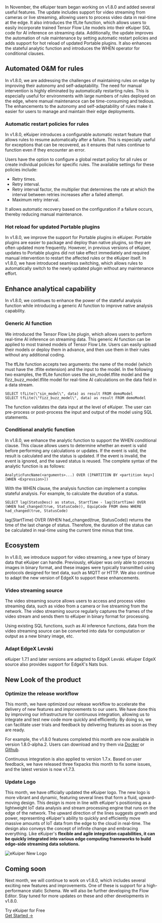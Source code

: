 In November, the eKuiper team began working on v1.8.0 and added several useful features. The update includes support for video streaming from cameras or live streaming, allowing users to process video data in real-time at the edge. It also introduces the tfLite function, which allows users to easily incorporate trained Tensor Flow Lite models into their eKuiper SQL code for AI inference on streaming data. Additionally, the update improves the automation of rule maintenance by setting automatic restart policies and adds support for hot reload of updated Portable plugins. It also enhances the stateful analytic function and introduces the WHEN operator for conditional clauses.

## Automated O&M for rules

In v1.8.0, we are addressing the challenges of maintaining rules on edge by improving their autonomy and self-adaptability. The need for manual intervention is highly eliminated by automatically restarting rules. This is especially useful for environments with large numbers of rules deployed on the edge, where manual maintenance can be time-consuming and tedious. The enhancements to the autonomy and self-adaptability of rules make it easier for users to manage and maintain their edge deployments.

### Automatic restart policies for rules

In v1.8.0, eKuiper introduces a configurable automatic restart feature that allows rules to resume automatically after a failure. This is especially useful for exceptions that can be recovered, as it ensures that rules continue to function even if they encounter an error.

Users have the option to configure a global restart policy for all rules or create individual policies for specific rules. The available settings for these policies include:

- Retry times.
- Retry interval.
- Retry interval factor, the multiplier that determines the rate at which the interval between retries increases after a failed attempt.
- Maximum retry interval.

It allows automatic recovery based on the configuration if a failure occurs, thereby reducing manual maintenance.

### Hot reload for updated Portable plugins

In v1.8.0, we improve the support for Portable plugins in eKuiper. Portable plugins are easier to package and deploy than native plugins, so they are often updated more frequently. However, in previous versions of eKuiper, updates to Portable plugins did not take effect immediately and required manual intervention to restart the affected rules or the eKuiper itself. In v1.8.0, we have introduced seamless switching, which allows rules to automatically switch to the newly updated plugin without any maintenance effort.

## Enhance analytical capability

In v1.8.0, we continues to enhance the power of the stateful analysis function while introducing a generic AI function to improve native analysis capability.

### Generic AI function

We introduced the Tensor Flow Lite plugin, which allows users to perform real-time AI inference on streaming data. This generic AI function can be applied to most trained models of Tensor Flow Lite. Users can easily upload their models or deploy them in advance, and then use them in their rules without any additional coding.

The tfLite function accepts two arguments: the name of the model (which must have the .tflite extension) and the input to the model. In the following two examples, the tfLite function uses the sin_model.tflite model and the fizz_buzz_model.tflite model for real-time AI calculations on the data field in a data stream.

```
SELECT tfLite(\"sin_model\", data) as result FROM demoModel
SELECT tfLite(\"fizz_buzz_model\", data) as result FROM demoModel
```

The function validates the data input at the level of eKuiper. The user can pre-process or post-process the input and output of the model using SQL statements.

### Conditional analytic function

In v1.8.0, we enhance the analytic function to support the WHEN conditional clause. This clause allows users to determine whether an event is valid before performing any calculations or updates. If the event is valid, the result is calculated and the status is updated. If the event is invalid, the event is ignored, and the saved status is reused. The complete syntax of the analytic function is as follows:

```
AnalyticFuncName(<arguments>...) OVER ([PARTITION BY <partition key>] [WHEN <Expression>])
```

With the WHEN clause, the analysis function can implement a complex stateful analysis. For example, to calculate the duration of a status.

```
SELECT lag(StatusDesc) as status, StartTime - lag(StartTime) OVER (WHEN had_changed(true, StatusCode)), EquipCode FROM demo WHERE had_changed(true, StatusCode)
```

lag(StartTime) OVER (WHEN had_changed(true, StatusCode)) returns the time of the last change of status. Therefore, the duration of the status can be calculated in real-time using the current time minus that time.

## Ecosystem

In v1.8.0, we introduce support for video streaming, a new type of binary data that eKuiper can handle. Previously, eKuiper was only able to process images in binary format, and these images were typically transmitted using protocols designed for text data, such as MQTT or HTTP. We also continue to adapt the new version of EdgeX to support these enhancements.

### Video streaming source

The video streaming source allows users to access and process video streaming data, such as video from a camera or live streaming from the network. The video streaming source regularly captures the frames of the video stream and sends them to eKuiper in binary format for processing.

Using existing SQL functions, such as AI inference functions, data from the video streaming source can be converted into data for computation or output as a new binary image, etc.

### Adapt EdgeX Levski

eKuiper 1.7.1 and later versions are adapted to EdgeX Levski. eKuiper EdgeX source also provides support for EdgeX's Nats bus.

## New Look of the product

### Optimize the release workflow

This month, we have optimized our release workflow to accelerate the delivery of new features and improvements to our users. We have done this by improving our infrastructure for continuous integration, allowing us to integrate and test new code more quickly and efficiently. By doing so, we can facilitate user trials and feedback by delivering features as soon as they are ready.

For example, the v1.8.0 features completed this month are now available in version 1.8.0-alpha.2. Users can download and try them via [Docker](https://registry.hub.docker.com/r/lfedge/ekuiper/tags) or [Github](https://github.com/lf-edge/ekuiper/releases/tag/1.8.0-alpha.2).

Continuous integration is also applied to version 1.7.x. Based on user feedback, we have released three fixpacks this month to fix some issues, and the latest version is now v1.7.3.

### Update Logo

This month, we have officially updated the eKuiper logo. The new logo is more vibrant and dynamic, featuring several lines that form a fluid, upward-moving design. This design is more in line with eKuiper's positioning as a lightweight IoT data analysis and stream processing engine that runs on the edge of the network. The upward direction of the lines suggests growth and power, representing eKuiper's ability to quickly and efficiently move massive amounts of IoT data from the edge to the cloud in real-time. The design also conveys the concept of infinite change and embracing everything. Like eKuiper's **flexible and agile integration capabilities, it can be quickly integrated into various edge computing frameworks to build edge-side streaming data solutions.**

![eKuiper New Logo](https://assets.emqx.com/images/d8b14f5674a0a2b9ba2fe227f3975d34.png)


## Coming soon

Next month, we will continue to work on v1.8.0, which includes several exciting new features and improvements. One of these is support for a high-performance static Schema. We will also be further developing the Flow Editor. Stay tuned for more updates on these and other developments in v1.8.0.



<section class="promotion">
    <div>
        Try eKuiper for Free
    </div>
    <a href="https://ekuiper.org/downloads" class="button is-gradient px-5">Get Started →</a>
</section>
